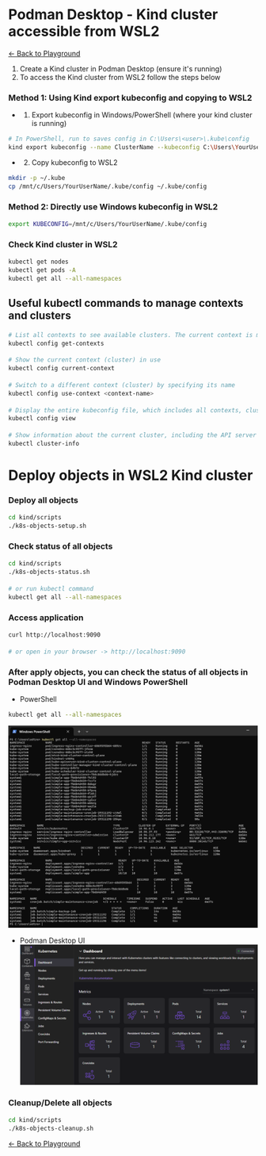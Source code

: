 # Podman Desktop - Kind cluster accessible from WSL2

[← Back to Playground](../docs/playground.md)

1. Create a Kind cluster in Podman Desktop (ensure it's running)
2. To access the Kind cluster from WSL2 follow the steps below

### Method 1: Using Kind export kubeconfig and copying to WSL2

- 1. Export kubeconfig in Windows/PowerShell (where your kind cluster is running)
```bash
# In PowerShell, run to saves config in C:\Users\<user>\.kube\config
kind export kubeconfig --name ClusterName --kubeconfig C:\Users\YourUserName\.kube\config
```

- 2. Copy kubeconfig to WSL2
```bash
mkdir -p ~/.kube
cp /mnt/c/Users/YourUserName/.kube/config ~/.kube/config
```

### Method 2: Directly use Windows kubeconfig in WSL2
```bash
export KUBECONFIG=/mnt/c/Users/YourUserName/.kube/config
```

### Check Kind cluster in WSL2
```bash
kubectl get nodes
kubectl get pods -A
kubectl get all --all-namespaces
```

## Useful kubectl commands to manage contexts and clusters
```bash
# List all contexts to see available clusters. The current context is marked with an asterisk (*)
kubectl config get-contexts

# Show the current context (cluster) in use
kubectl config current-context

# Switch to a different context (cluster) by specifying its name
kubectl config use-context <context-name>

# Display the entire kubeconfig file, which includes all contexts, clusters, and user information
kubectl config view

# Show information about the current cluster, including the API server address
kubectl cluster-info
```


# Deploy objects in WSL2 Kind cluster

### Deploy all objects
```bash
cd kind/scripts
./k8s-objects-setup.sh
```

### Check status of all objects
```bash
cd kind/scripts
./k8s-objects-status.sh

# or run kubectl command
kubectl get all --all-namespaces
```

### Access application
```bash
curl http://localhost:9090

# or open in your browser -> http://localhost:9090
```

### After apply objects, you can check the status of all objects in Podman Desktop UI and Windows PowerShell
- PowerShell
```bash
kubectl get all --all-namespaces
```
![alt text](./images/powershell_kind.png)

- Podman Desktop UI
![alt text](./images/podman_desktop_kind.png)

### Cleanup/Delete all objects
```bash
cd kind/scripts
./k8s-objects-cleanup.sh
```

[← Back to Playground](../docs/playground.md)
